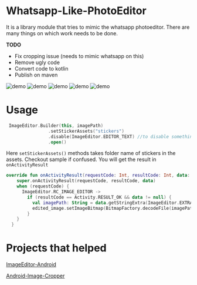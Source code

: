 # Whatsapp-Like-PhotoEditor
It is a library module that tries to mimic the whatsapp photoeditor.
There are many things on which work needs to be done.
 
 **TODO**
 * Fix cropping issue (needs to mimic whatsapp on this)
 * Remove ugly code
 * Convert code to kotlin
 * Publish on maven
 
 ![demo](https://github.com/DroidNinja/Whatsapp-Like-PhotoEditor/blob/master/screens/device-2018-05-31-164109.png?raw=true)
   ![demo](https://github.com/DroidNinja/Whatsapp-Like-PhotoEditor/blob/master/screens/device-2018-05-31-163754.png?raw=true)
   ![demo](https://github.com/DroidNinja/Whatsapp-Like-PhotoEditor/blob/master/screens/device-2018-05-31-164258.png?raw=true)
   ![demo](https://github.com/DroidNinja/Whatsapp-Like-PhotoEditor/blob/master/screens/device-2018-05-31-164411.png?raw=true)
   ![demo](https://github.com/DroidNinja/Whatsapp-Like-PhotoEditor/blob/master/screens/device-2018-05-31-164501.png?raw=true)

# Usage
```kotlin
 ImageEditor.Builder(this, imagePath)
                .setStickerAssets("stickers")
                .disable(ImageEditor.EDITOR_TEXT) //to disable something
                .open()
```

Here `setStickerAssets()` methods takes folder name of stickers in the assets. Checkout sample if confused. You will get the result in
`onActivityResult`

```kotlin
override fun onActivityResult(requestCode: Int, resultCode: Int, data: Intent?) {
    super.onActivityResult(requestCode, resultCode, data)
    when (requestCode) {
      ImageEditor.RC_IMAGE_EDITOR ->
        if (resultCode == Activity.RESULT_OK && data != null) {
          val imagePath: String = data.getStringExtra(ImageEditor.EXTRA_EDITED_PATH)
          edited_image.setImageBitmap(BitmapFactory.decodeFile(imagePath))
        }
    }
  }
```

# Projects that helped
  [ImageEditor-Android](https://github.com/siwangqishiq/ImageEditor-Android/)
  
  [Android-Image-Cropper](https://github.com/ArthurHub/Android-Image-Cropper)